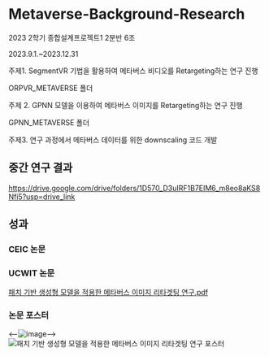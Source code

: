 # Metaverse-Background-Research

2023 2학기 종합설계프로젝트1 2분반 6조

2023.9.1.~2023.12.31

주제1. SegmentVR 기법을 활용하여 메타버스 비디오를 Retargeting하는 연구 진행

ORPVR_METAVERSE 폴더


주제 2. GPNN 모델을 이용하여 메타버스 이미지를 Retargeting하는 연구 진행

GPNN_METAVERSE 폴더


주제3. 연구 과정에서 메타버스 데이터를 위한 downscaling 코드 개발


## 중간 연구 결과

https://drive.google.com/drive/folders/1D570_D3uIRF1B7EIM6_m8eo8aKS8Nfi5?usp=drive_link

## 성과

### CEIC 논문



### UCWIT 논문

[패치 기반 생성형 모델을 적용한 메타버스 이미지 리타겟팅 연구.pdf](https://github.com/coolho1129/Metaverse-Background-Research/files/13466115/default.pdf)

### 논문 포스터

<--![image](https://github.com/coolho1129/Metaverse-Background-Research/assets/111948424/54f4a843-e103-4f08-83f2-b3b2510eed19)-->
![패치 기반 생성형 모델을 적용한 메타버스 이미지 리타겟팅 연구 포스터](https://github.com/coolho1129/Metaverse-Background-Research/assets/105068708/c0d118c9-854c-4eeb-b192-951c2f367096)

